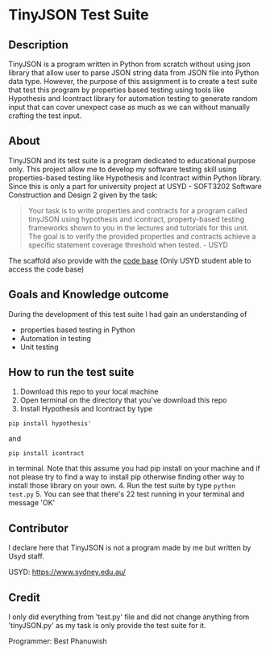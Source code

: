# TinyJSON Test Suite

## Description

TinyJSON is a program written in Python from scratch without using json library that allow user to parse JSON string data from JSON file into Python data type. However, the purpose of this assignment is to create a test suite that test this program by properties based testing using tools like Hypothesis and Icontract library for automation testing to generate random input that can cover unexpect case as much as we can without manually crafting the test input.

## About

TinyJSON and its test suite is a program dedicated to educational purpose only. This project allow me to develop my software testing skill using properties-based testing like Hypothesis and Icontract within Python library. Since this is only a part for university project at USYD - SOFT3202 Software Construction and Design 2 given by the task:
>  Your task is to write properties and contracts for a program called tinyJSON using hypothesis and icontract, property-based testing frameworks shown to you in the lectures and tutorials for this unit. The goal is to verify the provided properties and contracts achieve a specific statement coverage threshold when tested. - USYD

The scaffold also provide with the [code base](https://edstem.org/au/courses/15196/lessons/52928/slides/359516) (Only USYD student able to access the code base)

## Goals and Knowledge outcome

During the development of this test suite I had gain an understanding of
- properties based testing in Python
- Automation in testing
- Unit testing

## How to run the test suite

1. Download this repo to your local machine
2. Open terminal on the directory that you've download this repo
3. Install Hypothesis and Icontract by type
```
pip install hypothesis'
```
and
```
pip install icontract
```
in terminal. Note that this assume you had pip install on your machine and if not please try to find a way to install pip otherwise finding other way to install those library on your own.
4. Run the test suite by type ```python test.py```
5. You can see that there's 22 test running in your terminal and message 'OK'

## Contributor

I declare here that TinyJSON is not a program made by me but written by Usyd staff.

USYD: https://www.sydney.edu.au/

## Credit

I only did everything from 'test.py' file and did not change anything from 'tinyJSON.py' as my task is only provide the test suite for it.

Programmer: Best Phanuwish